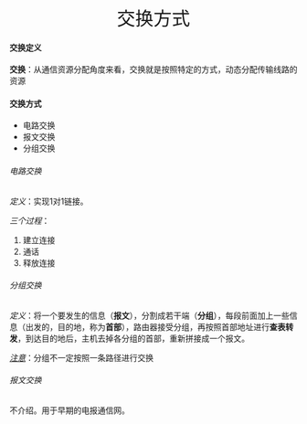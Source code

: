 <div align = "center"><font size = 6>交换方式</font></div>

#### 交换定义

**交换**：从通信资源分配角度来看，交换就是按照特定的方式，动态分配传输线路的资源

#### 交换方式

- 电路交换
- 报文交换
- 分组交换

###### 电路交换

*定义*：实现1对1链接。

*三个过程*：

1. 建立连接
2. 通话
3. 释放连接

###### 分组交换

*定义*：将一个要发生的信息（**报文**），分割成若干端（**分组**），每段前面加上一些信息（出发的，目的地，称为**首部**），路由器接受分组，再按照首部地址进行**查表转发**，到达目的地后，主机去掉各分组的首部，重新拼接成一个报文。

*<u>注意</u>*：分组不一定按照一条路径进行交换

###### 报文交换

不介绍。用于早期的电报通信网。

